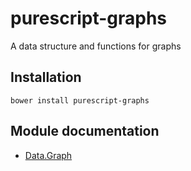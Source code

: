 # purescript-graphs

A data structure and functions for graphs

## Installation

```
bower install purescript-graphs
```

## Module documentation

- [Data.Graph](docs/Data/Graph.md)
